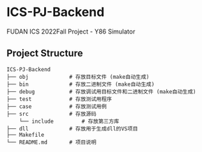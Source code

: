 # ICS-PJ-Backend

FUDAN ICS 2022Fall Project - Y86 Simulator

## Project Structure

```text
ICS-PJ-Backend
├── obj             # 存放目标文件 (make自动生成)
├── bin             # 存放二进制文件 (make自动生成)
├── debug           # 存放调试用目标文件和二进制文件 (make自动生成)
├── test            # 存放测试用程序
├── case            # 存放测试用例
├── src             # 存放源码
    └── include         # 存放第三方库
├── dll             # 存放用于生成dll的VS项目
├── Makefile
└── README.md       # 项目说明
```
